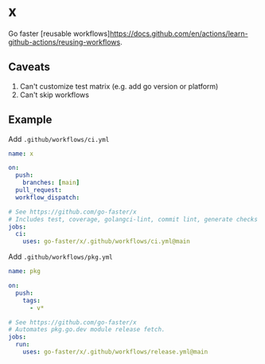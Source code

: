 # x

Go faster [reusable workflows]https://docs.github.com/en/actions/learn-github-actions/reusing-workflows.

## Caveats

1) Can't customize test matrix (e.g. add go version or platform)
2) Can't skip workflows

## Example

Add `.github/workflows/ci.yml`
```yaml
name: x

on:
  push:
    branches: [main]
  pull_request:
  workflow_dispatch:

# See https://github.com/go-faster/x
# Includes test, coverage, golangci-lint, commit lint, generate checks
jobs:
  ci:
    uses: go-faster/x/.github/workflows/ci.yml@main
```

Add `.github/workflows/pkg.yml`
```yaml
name: pkg

on:
  push:
    tags:
      - v*

# See https://github.com/go-faster/x
# Automates pkg.go.dev module release fetch.
jobs:
  run:
    uses: go-faster/x/.github/workflows/release.yml@main
```